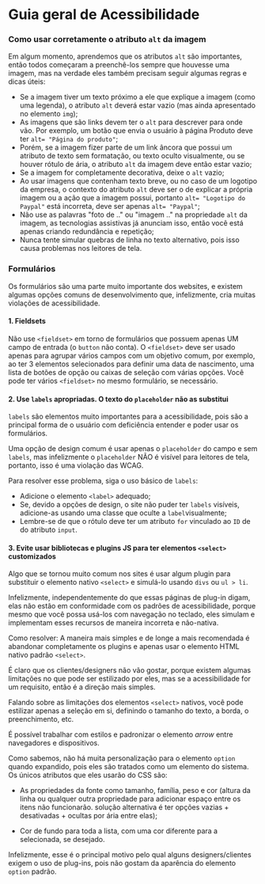 # Guia geral de Acessibilidade

### Como usar corretamente o atributo `alt` da imagem

Em algum momento, aprendemos que os atributos `alt` são importantes, então todos começaram a preenchê-los sempre que houvesse uma imagem, mas na verdade eles também precisam seguir algumas regras e dicas úteis:

* Se a imagem tiver um texto próximo a ele que explique a imagem (como uma legenda), o atributo `alt` deverá estar vazio (mas ainda apresentado no elemento `img`);
* As imagens que são links devem ter o `alt` para descrever para onde vão. Por exemplo, um botão que envia o usuário à página Produto deve ter `alt= "Página do produto"`;
* Porém, se a imagem fizer parte de um link âncora que possui um atributo de texto sem formatação, ou texto oculto visualmente, ou se houver rótulo de ária, o atributo `alt` da imagem deve então estar vazio;
* Se a imagem for completamente decorativa, deixe o `alt` vazio;
* Ao usar imagens que contenham texto breve, ou no caso de um logotipo da empresa, o contexto do atributo `alt` deve ser o de explicar a própria imagem ou a ação que a imagem possui, portanto `alt= "Logotipo do Paypal"` está incorreta, deve ser apenas `alt= "Paypal"`;
* Não use as palavras "foto de .." ou "imagem .." na propriedade `alt` da imagem, as tecnologias assistivas já anunciam isso, então você está apenas criando redundância e repetição;
* Nunca tente simular quebras de linha no texto alternativo, pois isso causa problemas nos leitores de tela.

### Formulários

Os formulários são uma parte muito importante dos websites, e existem algumas opções comuns de desenvolvimento que,
infelizmente, cria muitas violações de acessibilidade.

#### 1. Fieldsets

Não use `<fieldset>` em torno de formulários que possuem apenas UM campo de entrada (o `button` não conta).
O `<fieldset>` deve ser usado apenas para agrupar vários campos com um objetivo comum, por exemplo, ao ter 3 elementos selecionados para definir uma data de nascimento, uma lista de botões de opção ou caixas de seleção com várias opções.
Você pode ter vários `<fieldset>` no mesmo formulário, se necessário.

#### 2. Use `labels` apropriadas. O texto do `placeholder` não as substitui

`labels` são elementos muito importantes para a acessibilidade, pois são a principal forma de o usuário com deficiência entender e poder usar os formulários.

Uma opção de design comum é usar apenas o `placeholder` do campo e sem `labels`, mas infelizmente o `placeholder` NÃO é visível para leitores de tela, portanto, isso é uma violação das WCAG.

Para resolver esse problema, siga o uso básico de `labels`:
* Adicione o elemento `<label>` adequado;
* Se, devido a opções de design, o site não puder ter `labels` visíveis, adicione-as usando uma classe que oculte a `label`visualmente;
* Lembre-se de que o rótulo deve ter um atributo `for` vinculado ao `ID` de do atributo `input`.

#### 3. Evite usar bibliotecas e plugins JS para ter elementos `<select>` customizados

Algo que se tornou muito comum nos sites é usar algum plugin para substituir o elemento nativo `<select>` e simulá-lo usando `divs` ou `ul > li`.

Infelizmente, independentemente do que essas páginas de plug-in digam, elas não estão em conformidade com os padrões de acessibilidade, porque mesmo que você possa usá-los com navegação no teclado, eles simulam e implementam esses recursos de maneira incorreta e não-nativa.

Como resolver: A maneira mais simples e de longe a mais recomendada é abandonar completamente os plugins e apenas usar o
elemento HTML nativo padrão `<select>`.

É claro que os clientes/designers não vão gostar, porque existem algumas limitações no que pode ser estilizado por eles, mas se a acessibilidade for um requisito, então é a direção mais simples.

Falando sobre as limitações dos elementos `<select>` nativos, você pode estilizar apenas a seleção em si, definindo o tamanho do texto, a borda, o preenchimento, etc.

É possível trabalhar com estilos e padronizar o elemento *arrow* entre navegadores e dispositivos.

Como sabemos, não há muita personalização para o elemento `option` quando expandido, pois eles são tratados como um elemento do sistema. Os únicos atributos que eles usarão do CSS são:

* As propriedades da fonte como tamanho, família, peso e cor (altura da linha ou qualquer outra propriedade para adicionar espaço entre os itens não funcionarão. solução alternativa é ter opções vazias + desativadas + ocultas por ária entre elas);

* Cor de fundo para toda a lista, com uma cor diferente para a selecionada, se desejado.

Infelizmente, esse é o principal motivo pelo qual alguns designers/clientes exigem o uso de plug-ins, pois não gostam da aparência do elemento `option` padrão.
